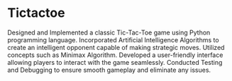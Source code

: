 # Tictactoe
Designed and Implemented a classic Tic-Tac-Toe game using Python programming language.
Incorporated Artificial Intelligence Algorithms to create an intelligent opponent capable of making strategic moves.
Utilized concepts such as Minimax Algorithm.
Developed a user-friendly interface allowing players to interact with the game seamlessly.
Conducted Testing and Debugging to ensure smooth gameplay and eliminate any issues.
